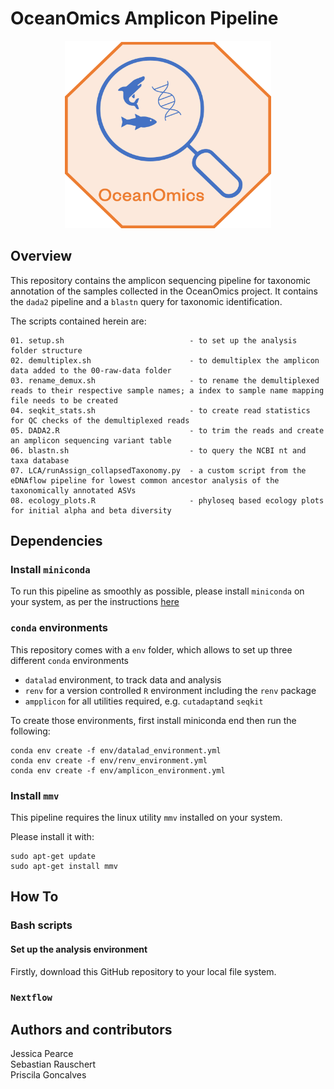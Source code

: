 # OceanOmics Amplicon Pipeline


<p align="center">
  <img width="330" height="300" src="img/OceanOmics.png">
</p>


## Overview
This repository contains the amplicon sequencing pipeline for taxonomic annotation of the samples collected in the OceanOmics project. It contains the `dada2` pipeline and 
a `blastn` query for taxonomic identification.

The scripts contained herein are:

```
01. setup.sh                            - to set up the analysis folder structure
02. demultiplex.sh                      - to demultiplex the amplicon data added to the 00-raw-data folder
03. rename_demux.sh                     - to rename the demultiplexed reads to their respective sample names; a index to sample name mapping file needs to be created
04. seqkit_stats.sh                     - to create read statistics for QC checks of the demultiplexed reads
05. DADA2.R                             - to trim the reads and create an amplicon sequencing variant table
06. blastn.sh                           - to query the NCBI nt and taxa database
07. LCA/runAssign_collapsedTaxonomy.py  - a custom script from the eDNAflow pipeline for lowest common ancestor analysis of the taxonomically annotated ASVs
08. ecology_plots.R                     - phyloseq based ecology plots for initial alpha and beta diversity 
```

## Dependencies

### Install `miniconda`

To run this pipeline as smoothly as possible, please install `miniconda` on your system, as per the instructions [here](https://conda.io/projects/conda/en/latest/user-guide/install/linux.html) 


### `conda` environments
This repository comes with a `env` folder, which allows to set up three different `conda` environments

- `datalad` environment, to track data and analysis
- `renv` for a version controlled `R` environment including the `renv` package
- `ampplicon` for all utilities required, e.g. `cutadapt`and `seqkit`

To create those environments, first install miniconda end then run the following:

```
conda env create -f env/datalad_environment.yml
conda env create -f env/renv_environment.yml
conda env create -f env/amplicon_environment.yml
```

### Install `mmv`

This pipeline requires the linux utility `mmv` installed on your system.

Please install it with:

```
sudo apt-get update
sudo apt-get install mmv
```

## How To

### Bash scripts

#### Set up the analysis environment

Firstly, download this GitHub repository to your local file system.


### `Nextflow`

## Authors and contributors
Jessica Pearce  
Sebastian Rauschert  
Priscila Goncalves  
